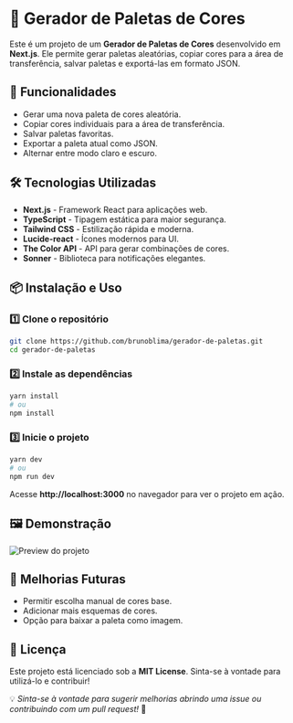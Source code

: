# 🎨 Gerador de Paletas de Cores

Este é um projeto de um **Gerador de Paletas de Cores** desenvolvido em **Next.js**. Ele permite gerar paletas aleatórias, copiar cores para a área de transferência, salvar paletas e exportá-las em formato JSON.

## 🚀 Funcionalidades
- Gerar uma nova paleta de cores aleatória.
- Copiar cores individuais para a área de transferência.
- Salvar paletas favoritas.
- Exportar a paleta atual como JSON.
- Alternar entre modo claro e escuro.

## 🛠️ Tecnologias Utilizadas
- **Next.js** - Framework React para aplicações web.
- **TypeScript** - Tipagem estática para maior segurança.
- **Tailwind CSS** - Estilização rápida e moderna.
- **Lucide-react** - Ícones modernos para UI.
- **The Color API** - API para gerar combinações de cores.
- **Sonner** - Biblioteca para notificações elegantes.

## 📦 Instalação e Uso

### 1️⃣ Clone o repositório
```sh
git clone https://github.com/brunoblima/gerador-de-paletas.git
cd gerador-de-paletas
```

### 2️⃣ Instale as dependências
```sh
yarn install
# ou
npm install
```

### 3️⃣ Inicie o projeto
```sh
yarn dev
# ou
npm run dev
```

Acesse **http://localhost:3000** no navegador para ver o projeto em ação.

## 🖼️ Demonstração
![Preview do projeto](https://via.placeholder.com/800x400.png?text=Preview+do+Projeto)

## 📌 Melhorias Futuras
- Permitir escolha manual de cores base.
- Adicionar mais esquemas de cores.
- Opção para baixar a paleta como imagem.

## 📜 Licença
Este projeto está licenciado sob a **MIT License**. Sinta-se à vontade para utilizá-lo e contribuir!

💡 *Sinta-se à vontade para sugerir melhorias abrindo uma issue ou contribuindo com um pull request!* 🚀
